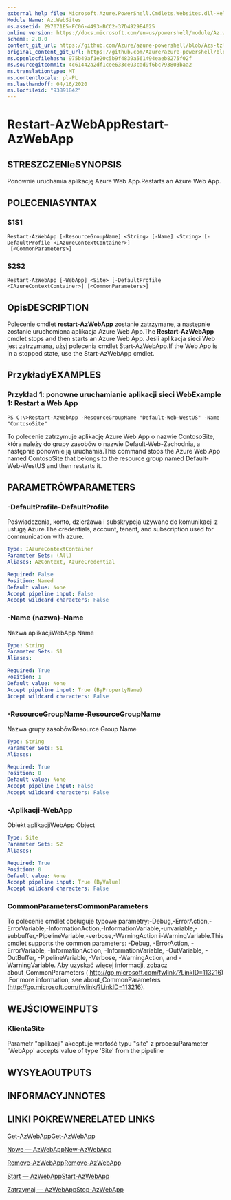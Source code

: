 ```yaml
---
external help file: Microsoft.Azure.PowerShell.Cmdlets.Websites.dll-Help.xml
Module Name: Az.WebSites
ms.assetid: 297071E5-FC06-4493-BCC2-37D4929E4025
online version: https://docs.microsoft.com/en-us/powershell/module/Az.websites/restart-Azwebapp
schema: 2.0.0
content_git_url: https://github.com/Azure/azure-powershell/blob/Azs-tzl/src/Websites/Websites/help/Restart-AzWebApp.md
original_content_git_url: https://github.com/Azure/azure-powershell/blob/Azs-tzl/src/Websites/Websites/help/Restart-AzWebApp.md
ms.openlocfilehash: 975b49af1e20c5b9f4839a561494eaeb8275f02f
ms.sourcegitcommit: 4c61442a2df1cee633ce93cad9f6bc793803baa2
ms.translationtype: MT
ms.contentlocale: pl-PL
ms.lasthandoff: 04/16/2020
ms.locfileid: "93891842"
---
```

# <span data-ttu-id="e44d7-101">Restart-AzWebApp</span><span class="sxs-lookup"><span data-stu-id="e44d7-101">Restart-AzWebApp</span></span>

## <span data-ttu-id="e44d7-102">STRESZCZENIe</span><span class="sxs-lookup"><span data-stu-id="e44d7-102">SYNOPSIS</span></span>
<span data-ttu-id="e44d7-103">Ponownie uruchamia aplikację Azure Web App.</span><span class="sxs-lookup"><span data-stu-id="e44d7-103">Restarts an Azure Web App.</span></span>

## <span data-ttu-id="e44d7-104">POLECENIA</span><span class="sxs-lookup"><span data-stu-id="e44d7-104">SYNTAX</span></span>

### <span data-ttu-id="e44d7-105">S1</span><span class="sxs-lookup"><span data-stu-id="e44d7-105">S1</span></span>
```
Restart-AzWebApp [-ResourceGroupName] <String> [-Name] <String> [-DefaultProfile <IAzureContextContainer>]
 [<CommonParameters>]
```

### <span data-ttu-id="e44d7-106">S2</span><span class="sxs-lookup"><span data-stu-id="e44d7-106">S2</span></span>
```
Restart-AzWebApp [-WebApp] <Site> [-DefaultProfile <IAzureContextContainer>] [<CommonParameters>]
```

## <span data-ttu-id="e44d7-107">Opis</span><span class="sxs-lookup"><span data-stu-id="e44d7-107">DESCRIPTION</span></span>
<span data-ttu-id="e44d7-108">Polecenie cmdlet **restart-AzWebApp** zostanie zatrzymane, a następnie zostanie uruchomiona aplikacja Azure Web App.</span><span class="sxs-lookup"><span data-stu-id="e44d7-108">The **Restart-AzWebApp** cmdlet stops and then starts an Azure Web App.</span></span>
<span data-ttu-id="e44d7-109">Jeśli aplikacja sieci Web jest zatrzymana, użyj polecenia cmdlet Start-AzWebApp.</span><span class="sxs-lookup"><span data-stu-id="e44d7-109">If the Web App is in a stopped state, use the Start-AzWebApp cmdlet.</span></span>

## <span data-ttu-id="e44d7-110">Przykłady</span><span class="sxs-lookup"><span data-stu-id="e44d7-110">EXAMPLES</span></span>

### <span data-ttu-id="e44d7-111">Przykład 1: ponowne uruchamianie aplikacji sieci Web</span><span class="sxs-lookup"><span data-stu-id="e44d7-111">Example 1: Restart a Web App</span></span>
```
PS C:\>Restart-AzWebApp -ResourceGroupName "Default-Web-WestUS" -Name "ContosoSite"
```

<span data-ttu-id="e44d7-112">To polecenie zatrzymuje aplikację Azure Web App o nazwie ContosoSite, która należy do grupy zasobów o nazwie Default-Web-Zachodnia, a następnie ponownie ją uruchamia.</span><span class="sxs-lookup"><span data-stu-id="e44d7-112">This command stops the Azure Web App named ContosoSite that belongs to the resource group named Default-Web-WestUS and then restarts it.</span></span>

## <span data-ttu-id="e44d7-113">PARAMETRÓW</span><span class="sxs-lookup"><span data-stu-id="e44d7-113">PARAMETERS</span></span>

### <span data-ttu-id="e44d7-114">-DefaultProfile</span><span class="sxs-lookup"><span data-stu-id="e44d7-114">-DefaultProfile</span></span>
<span data-ttu-id="e44d7-115">Poświadczenia, konto, dzierżawa i subskrypcja używane do komunikacji z usługą Azure.</span><span class="sxs-lookup"><span data-stu-id="e44d7-115">The credentials, account, tenant, and subscription used for communication with azure.</span></span>

```yaml
Type: IAzureContextContainer
Parameter Sets: (All)
Aliases: AzContext, AzureCredential

Required: False
Position: Named
Default value: None
Accept pipeline input: False
Accept wildcard characters: False
```

### <span data-ttu-id="e44d7-116">-Name (nazwa)</span><span class="sxs-lookup"><span data-stu-id="e44d7-116">-Name</span></span>
<span data-ttu-id="e44d7-117">Nazwa aplikacji</span><span class="sxs-lookup"><span data-stu-id="e44d7-117">WebApp Name</span></span>

```yaml
Type: String
Parameter Sets: S1
Aliases: 

Required: True
Position: 1
Default value: None
Accept pipeline input: True (ByPropertyName)
Accept wildcard characters: False
```

### <span data-ttu-id="e44d7-118">-ResourceGroupName</span><span class="sxs-lookup"><span data-stu-id="e44d7-118">-ResourceGroupName</span></span>
<span data-ttu-id="e44d7-119">Nazwa grupy zasobów</span><span class="sxs-lookup"><span data-stu-id="e44d7-119">Resource Group Name</span></span>

```yaml
Type: String
Parameter Sets: S1
Aliases: 

Required: True
Position: 0
Default value: None
Accept pipeline input: False
Accept wildcard characters: False
```

### <span data-ttu-id="e44d7-120">-Aplikacji</span><span class="sxs-lookup"><span data-stu-id="e44d7-120">-WebApp</span></span>
<span data-ttu-id="e44d7-121">Obiekt aplikacji</span><span class="sxs-lookup"><span data-stu-id="e44d7-121">WebApp Object</span></span>

```yaml
Type: Site
Parameter Sets: S2
Aliases: 

Required: True
Position: 0
Default value: None
Accept pipeline input: True (ByValue)
Accept wildcard characters: False
```

### <span data-ttu-id="e44d7-122">CommonParameters</span><span class="sxs-lookup"><span data-stu-id="e44d7-122">CommonParameters</span></span>
<span data-ttu-id="e44d7-123">To polecenie cmdlet obsługuje typowe parametry:-Debug,-ErrorAction,-ErrorVariable,-InformationAction,-InformationVariable,-unvariable,-subbuffer,-PipelineVariable,-verbose,-WarningAction i-WarningVariable.</span><span class="sxs-lookup"><span data-stu-id="e44d7-123">This cmdlet supports the common parameters: -Debug, -ErrorAction, -ErrorVariable, -InformationAction, -InformationVariable, -OutVariable, -OutBuffer, -PipelineVariable, -Verbose, -WarningAction, and -WarningVariable.</span></span> <span data-ttu-id="e44d7-124">Aby uzyskać więcej informacji, zobacz about_CommonParameters ( http://go.microsoft.com/fwlink/?LinkID=113216) .</span><span class="sxs-lookup"><span data-stu-id="e44d7-124">For more information, see about_CommonParameters (http://go.microsoft.com/fwlink/?LinkID=113216).</span></span>

## <span data-ttu-id="e44d7-125">WEJŚCIOWE</span><span class="sxs-lookup"><span data-stu-id="e44d7-125">INPUTS</span></span>

### <span data-ttu-id="e44d7-126">Klienta</span><span class="sxs-lookup"><span data-stu-id="e44d7-126">Site</span></span>
<span data-ttu-id="e44d7-127">Parametr "aplikacji" akceptuje wartość typu "site" z procesu</span><span class="sxs-lookup"><span data-stu-id="e44d7-127">Parameter 'WebApp' accepts value of type 'Site' from the pipeline</span></span>

## <span data-ttu-id="e44d7-128">WYSYŁA</span><span class="sxs-lookup"><span data-stu-id="e44d7-128">OUTPUTS</span></span>

## <span data-ttu-id="e44d7-129">INFORMACYJN</span><span class="sxs-lookup"><span data-stu-id="e44d7-129">NOTES</span></span>

## <span data-ttu-id="e44d7-130">LINKI POKREWNE</span><span class="sxs-lookup"><span data-stu-id="e44d7-130">RELATED LINKS</span></span>

[<span data-ttu-id="e44d7-131">Get-AzWebApp</span><span class="sxs-lookup"><span data-stu-id="e44d7-131">Get-AzWebApp</span></span>](./Get-AzWebApp.md)

[<span data-ttu-id="e44d7-132">Nowe — AzWebApp</span><span class="sxs-lookup"><span data-stu-id="e44d7-132">New-AzWebApp</span></span>](./New-AzWebApp.md)

[<span data-ttu-id="e44d7-133">Remove-AzWebApp</span><span class="sxs-lookup"><span data-stu-id="e44d7-133">Remove-AzWebApp</span></span>](./Remove-AzWebApp.md)

[<span data-ttu-id="e44d7-134">Start — AzWebApp</span><span class="sxs-lookup"><span data-stu-id="e44d7-134">Start-AzWebApp</span></span>](./Start-AzWebApp.md)

[<span data-ttu-id="e44d7-135">Zatrzymaj — AzWebApp</span><span class="sxs-lookup"><span data-stu-id="e44d7-135">Stop-AzWebApp</span></span>](./Stop-AzWebApp.md)


